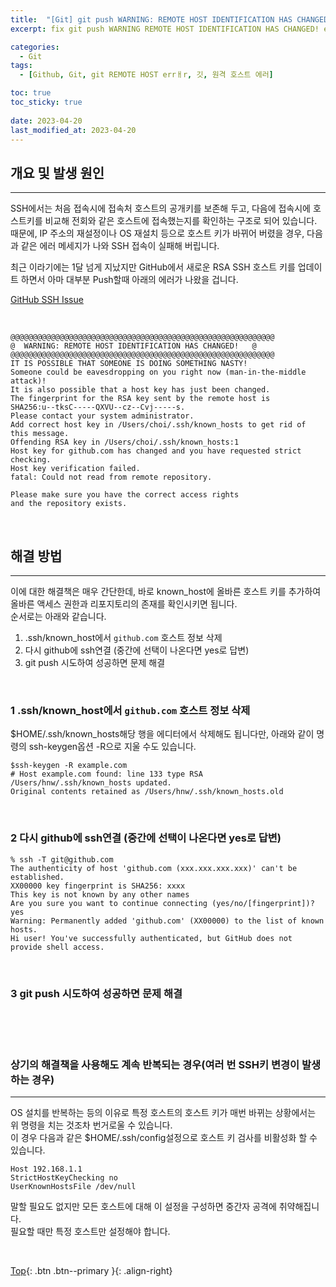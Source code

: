 ```yaml
---
title:  "[Git] git push WARNING: REMOTE HOST IDENTIFICATION HAS CHANGED! 에러"
excerpt: fix git push WARNING REMOTE HOST IDENTIFICATION HAS CHANGED! error

categories:
  - Git
tags:
  - [Github, Git, git REMOTE HOST errㅐr, 깃, 원격 호스트 에러]

toc: true
toc_sticky: true
 
date: 2023-04-20
last_modified_at: 2023-04-20
---
```



## 개요 및 발생 원인
---
SSH에서는 처음 접속시에 접속처 호스트의 공개키를 보존해 두고, 다음에 접속시에 호스트키를 비교해 전회와 같은 호스트에 접속했는지를 확인하는 구조로 되어 있습니다. <br>
때문에, IP 주소의 재설정이나 OS 재설치 등으로 호스트 키가 바뀌어 버렸을 경우, 다음과 같은 에러 메세지가 나와 SSH 접속이 실패해 버립니다.<br>

최근 이라기에는 1달 넘게 지났지만 GitHub에서 새로운 RSA SSH 호스트 키를 업데이트 하면서 아마 대부분 Push할때 아래의 에러가 나왔을 겁니다.<br>

[GitHub SSH Issue](https://github.blog/2023-03-23-we-updated-our-rsa-ssh-host-key/)

<br>

```
@@@@@@@@@@@@@@@@@@@@@@@@@@@@@@@@@@@@@@@@@@@@@@@@@@@@@@@@@@@
@  WARNING: REMOTE HOST IDENTIFICATION HAS CHANGED!   @
@@@@@@@@@@@@@@@@@@@@@@@@@@@@@@@@@@@@@@@@@@@@@@@@@@@@@@@@@@@
IT IS POSSIBLE THAT SOMEONE IS DOING SOMETHING NASTY!
Someone could be eavesdropping on you right now (man-in-the-middle attack)!
It is also possible that a host key has just been changed.
The fingerprint for the RSA key sent by the remote host is
SHA256:u--tksC-----QXVU--cz--Cvj-----s.
Please contact your system administrator.
Add correct host key in /Users/choi/.ssh/known_hosts to get rid of this message.
Offending RSA key in /Users/choi/.ssh/known_hosts:1
Host key for github.com has changed and you have requested strict checking.
Host key verification failed.
fatal: Could not read from remote repository.

Please make sure you have the correct access rights
and the repository exists.
```
<br>

## 해결 방법
---

이에 대한 해결책은 매우 간단한데, 바로 known_host에 올바른 호스트 키를 추가하여 올바른 액세스 권한과 리포지토리의 존재를 확인시키면 됩니다.<br>
순서로는 아래와 같습니다.<br>
1. .ssh/known_host에서 ```github.com``` 호스트 정보 삭제
2. 다시 github에 ssh연결 (중간에 선택이 나온다면 yes로 답변)
3. git push 시도하여 성공하면 문제 해결

<br>

### 1 .ssh/known_host에서 ```github.com``` 호스트 정보 삭제

 $HOME/.ssh/known_hosts해당 행을 에디터에서 삭제해도 됩니다만, 아래와 같이 명령의 ssh-keygen옵션 -R으로 지울 수도 있습니다.

```
$ssh-keygen -R example.com
# Host example.com found: line 133 type RSA
/Users/hnw/.ssh/known_hosts updated.
Original contents retained as /Users/hnw/.ssh/known_hosts.old
```
<br>

### 2 다시 github에 ssh연결 (중간에 선택이 나온다면 yes로 답변)

```
% ssh -T git@github.com
The authenticity of host 'github.com (xxx.xxx.xxx.xxx)' can't be established.
XX00000 key fingerprint is SHA256: xxxx
This key is not known by any other names
Are you sure you want to continue connecting (yes/no/[fingerprint])? yes 
Warning: Permanently added 'github.com' (XX00000) to the list of known hosts.
Hi user! You've successfully authenticated, but GitHub does not provide shell access.
```
<br>

### 3 git push 시도하여 성공하면 문제 해결

<br><br><br>

### 상기의 해결책을 사용해도 계속 반복되는 경우(여러 번 SSH키 변경이 발생하는 경우)
---
OS 설치를 반복하는 등의 이유로 특정 호스트의 호스트 키가 매번 바뀌는 상황에서는 위 명령을 치는 것조차 번거로울 수 있습니다.<br>
이 경우 다음과 같은 $HOME/.ssh/config설정으로 호스트 키 검사를 비활성화 할 수 있습니다.<br>

```
Host 192.168.1.1
StrictHostKeyChecking no
UserKnownHostsFile /dev/null
```
말할 필요도 없지만 모든 호스트에 대해 이 설정을 구성하면 중간자 공격에 취약해집니다. <br>
필요할 때만 특정 호스트만 설정해야 합니다. <br>


<br>

[Top](#){: .btn .btn--primary }{: .align-right}